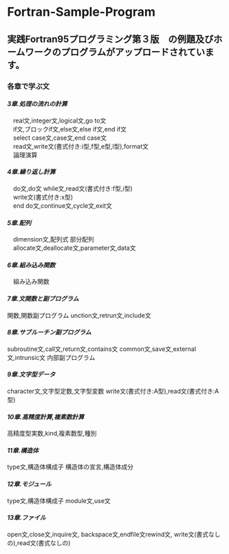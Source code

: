 # Fortran-Sample-Program
## 実践Fortran95プログラミング第３版　の例題及びホームワークのプログラムがアップロードされています。
  
### 各章で学ぶ文  
#### _3章.処理の流れの計算_  
　real文,integer文,logical文,go to文  
　if文,ブロックif文,else文,else if文,end if文  
　select case文,case文,end case文  
　read文,write文(書式付き:i型,f型,e型,l型),format文  
　論理演算  
   
#### _4章.繰り返し計算_  
　do文,do文 while文,read文(書式付き:f型,i型)  
　write文(書式付き:x型)  
　end do文,continue文,cycle文,exit文  
   
#### _5章.配列_  
　dimension文,配列式 部分配列  
　allocate文,deallocate文,parameter文,data文  
 
#### _6章.組み込み関数_  
　組み込み関数  
 
#### _7章.文関数と副プログラム_  
  関数,関数副プログラム 
  unction文,retrun文,include文
  
#### _8章.サブルーチン副プログラム_ 
  subroutine文,call文,return文,contains文
  common文,save文,external文,intrunsic文
  内部副プログラム

#### _9章.文字型データ_ 
  character文,文字型定数,文字型変数
  write文(書式付き:A型),read文(書式付き:A型)
  
#### _10章.高精度計算,複素数計算_ 
  高精度型実数,kind,複素数型,種別

#### _11章.構造体_ 
  type文,構造体構成子
  構造体の宣言,構造体成分
  
#### _12章.モジュール_ 
  type文,構造体構成子
  module文,use文  
  
#### _13章.ファイル_ 
  open文,close文,inquire文,
  backspace文,endfile文rewind文,
  write文(書式なしの),read文(書式なしの)
